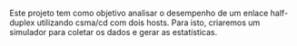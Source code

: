 Este projeto tem como objetivo analisar o desempenho de um enlace half-duplex utilizando csma/cd com dois hosts. Para isto,  criaremos um simulador para coletar os dados e gerar as estatísticas.